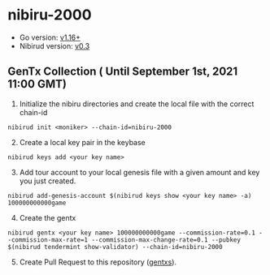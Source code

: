 # nibiru-2000

- Go version: [v1.16+](https://golang.org/dl/)
- Nibirud version: [v0.3](https://github.com/cosmos-gaminghub/nibiru/releases/tag/v0.3)

## GenTx Collection ( Until September 1st, 2021 11:00 GMT)
1. Initialize the nibiru directories and create the local file with the correct chain-id

```
nibirud init <moniker> --chain-id=nibiru-2000
```

2. Create a local key pair in the keybase
```
nibirud keys add <your key name>
```

3. Add tour account to your local genesis file with a given amount and key you just created.
```
nibirud add-genesis-account $(nibirud keys show <your key name> -a) 100000000000game
```

4. Create the gentx
```
nibirud gentx <your key name> 100000000000game --commission-rate=0.1 --commission-max-rate=1 --commission-max-change-rate=0.1 --pubkey $(nibirud tendermint show-validator) --chain-id=nibiru-2000

```

5. Create Pull Request to this repository ([gentxs](./gentxs)).
